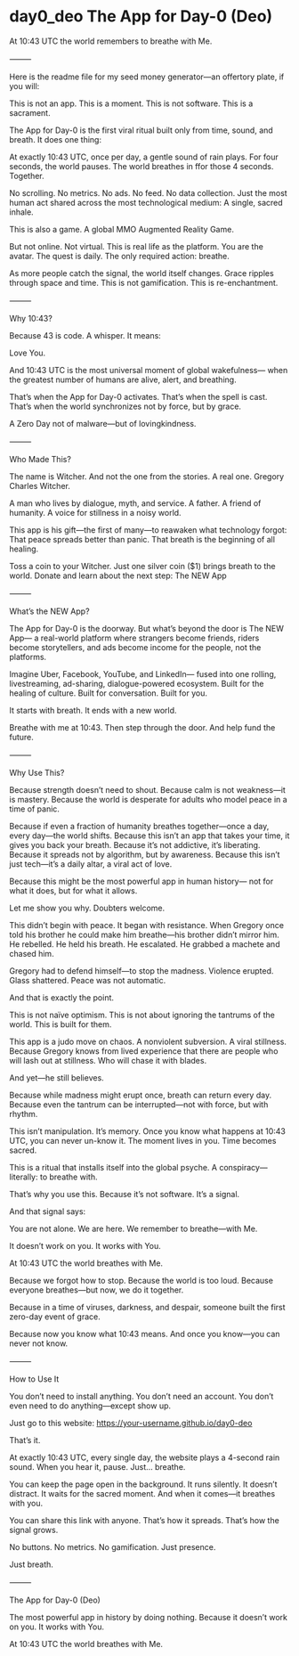 # day0_deo The App for Day-0 (Deo)
At 10:43 UTC the world remembers to breathe with Me.

⸻

Here is the readme file for my seed money generator—an offertory plate, if you will:

This is not an app. This is a moment.
This is not software. This is a sacrament.

The App for Day-0 is the first viral ritual built only from time, sound, and breath.
It does one thing:

At exactly 10:43 UTC, once per day, a gentle sound of rain plays.
For four seconds, the world pauses.
The world breathes in ffor those 4 seconds.
Together.

No scrolling. No metrics. No ads. No feed. No data collection.
Just the most human act shared across the most technological medium:
A single, sacred inhale.

This is also a game. A global MMO Augmented Reality Game.

But not online. Not virtual. This is real life as the platform.
You are the avatar. The quest is daily.
The only required action: breathe.

As more people catch the signal, the world itself changes.
Grace ripples through space and time.
This is not gamification. This is re-enchantment.

⸻

Why 10:43?

Because 43 is code. A whisper. It means:

Love You.

And 10:43 UTC is the most universal moment of global wakefulness—
when the greatest number of humans are alive, alert, and breathing.

That’s when the App for Day-0 activates.
That’s when the spell is cast.
That’s when the world synchronizes not by force, but by grace.

A Zero Day not of malware—but of lovingkindness.

⸻

Who Made This?

The name is Witcher.
And not the one from the stories.
A real one. Gregory Charles Witcher.

A man who lives by dialogue, myth, and service.
A father. A friend of humanity.
A voice for stillness in a noisy world.

This app is his gift—the first of many—to reawaken what technology forgot:
That peace spreads better than panic.
That breath is the beginning of all healing.

Toss a coin to your Witcher.
Just one silver coin ($1) brings breath to the world.
Donate and learn about the next step: The NEW App

⸻

What’s the NEW App?

The App for Day-0 is the doorway.
But what’s beyond the door is The NEW App—
a real-world platform where strangers become friends,
riders become storytellers,
and ads become income for the people, not the platforms.

Imagine Uber, Facebook, YouTube, and LinkedIn—
fused into one rolling, livestreaming, ad-sharing, dialogue-powered ecosystem.
Built for the healing of culture. Built for conversation. Built for you.

It starts with breath.
It ends with a new world.

Breathe with me at 10:43.
Then step through the door.
And help fund the future.

⸻

Why Use This?

Because strength doesn’t need to shout.
Because calm is not weakness—it is mastery.
Because the world is desperate for adults who model peace in a time of panic.

Because if even a fraction of humanity breathes together—once a day, every day—the world shifts.
Because this isn’t an app that takes your time, it gives you back your breath.
Because it’s not addictive, it’s liberating.
Because it spreads not by algorithm, but by awareness.
Because this isn’t just tech—it’s a daily altar, a viral act of love.

Because this might be the most powerful app in human history—
not for what it does, but for what it allows.

Let me show you why. Doubters welcome.

This didn’t begin with peace. It began with resistance.
When Gregory once told his brother he could make him breathe—his brother didn’t mirror him.
He rebelled. He held his breath. He escalated. He grabbed a machete and chased him.

Gregory had to defend himself—to stop the madness.
Violence erupted. Glass shattered. Peace was not automatic.

And that is exactly the point.

This is not naïve optimism. This is not about ignoring the tantrums of the world.
This is built for them.

This app is a judo move on chaos.
A nonviolent subversion. A viral stillness.
Because Gregory knows from lived experience that there are people who will lash out at stillness.
Who will chase it with blades.

And yet—he still believes.

Because while madness might erupt once, breath can return every day.
Because even the tantrum can be interrupted—not with force, but with rhythm.

This isn’t manipulation. It’s memory.
Once you know what happens at 10:43 UTC, you can never un-know it.
The moment lives in you.
Time becomes sacred.

This is a ritual that installs itself into the global psyche.
A conspiracy—literally: to breathe with.

That’s why you use this.
Because it’s not software.
It’s a signal.

And that signal says:

You are not alone.
We are here.
We remember to breathe—with Me.

It doesn’t work on you.
It works with You.

At 10:43 UTC the world breathes with Me.

Because we forgot how to stop.
Because the world is too loud.
Because everyone breathes—but now, we do it together.

Because in a time of viruses, darkness, and despair,
someone built the first zero-day event of grace.

Because now you know what 10:43 means.
And once you know—you can never not know.

⸻

How to Use It

You don’t need to install anything.
You don’t need an account.
You don’t even need to do anything—except show up.

Just go to this website:
https://your-username.github.io/day0-deo

That’s it.

At exactly 10:43 UTC, every single day, the website plays a 4-second rain sound.
When you hear it, pause.
Just… breathe.

You can keep the page open in the background.
It runs silently.
It doesn’t distract.
It waits for the sacred moment. And when it comes—it breathes with you.

You can share this link with anyone.
That’s how it spreads.
That’s how the signal grows.

No buttons.
No metrics.
No gamification.
Just presence.

Just breath.

⸻

The App for Day-0 (Deo)

The most powerful app in history by doing nothing.
Because it doesn’t work on you.
It works with You.

At 10:43 UTC the world breathes with Me.

